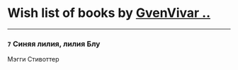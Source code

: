 # Wish list of books by [GvenVivar ..](https://www.facebook.com/app_scoped_user_id/158266434925901/)
---

### `7` Синяя лилия, лилия Блу
Мэгги Стивоттер

